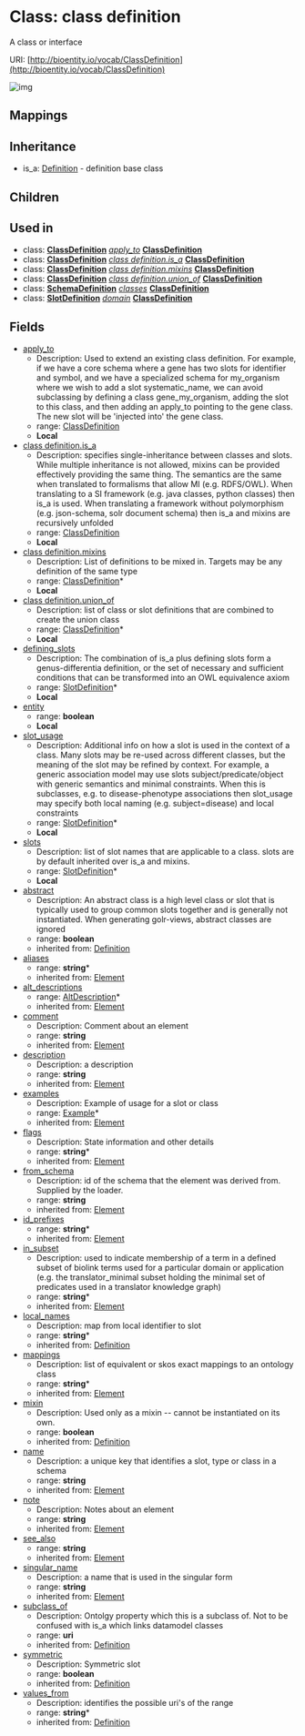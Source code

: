 # Class: class definition


A class or interface

URI: [http://bioentity.io/vocab/ClassDefinition](http://bioentity.io/vocab/ClassDefinition)

![img](http://yuml.me/diagram/nofunky;dir:TB/class/\[ClassDefinition|entity:boolean%20%3F;name(i):string;singular_name(i):string%20%3F;description(i):string%20%3F;note(i):string%20%3F;comment(i):string%20%3F;see_also(i):string%20%3F;flags(i):string%20*;aliases(i):string%20*;mappings(i):string%20*;id_prefixes(i):string%20*;in_subset(i):string%20*;from_schema(i):string%20%3F;mixin(i):boolean%20%3F;abstract(i):boolean%20%3F;local_names(i):string%20*;subclass_of(i):uri%20%3F;values_from(i):string%20*;symmetric(i):boolean%20%3F]-%20alt_descriptions(i)%20*>\[AltDescription],%20\[ClassDefinition]++-%20examples(i)%20*>\[Example],%20\[ClassDefinition]-%20union_of%20*>\[ClassDefinition],%20\[ClassDefinition]-%20mixins%20*>\[ClassDefinition],%20\[ClassDefinition]-%20is_a%20%3F>\[ClassDefinition],%20\[ClassDefinition]-%20apply_to%20%3F>\[ClassDefinition],%20\[ClassDefinition]++-%20slot_usage%20*>\[SlotDefinition],%20\[ClassDefinition]-%20slots%20*>\[SlotDefinition],%20\[ClassDefinition]-%20defining_slots%20*>\[SlotDefinition],%20\[ClassDefinition]-%20apply_to%20%3F>\[ClassDefinition],%20\[ClassDefinition]-%20is_a%20%3F>\[ClassDefinition],%20\[ClassDefinition]-%20mixins%20*>\[ClassDefinition],%20\[ClassDefinition]-%20union_of%20*>\[ClassDefinition],%20\[SchemaDefinition]++-%20classes(i)%20*>\[ClassDefinition],%20\[SlotDefinition]-%20domain(i)%20%3F>\[ClassDefinition],%20\[Definition]^-\[ClassDefinition])
## Mappings

## Inheritance

 *  is_a: [Definition](Definition.md) - definition base class
## Children

## Used in

 *  class: **[ClassDefinition](ClassDefinition.md)** *[apply_to](apply_to.md)* **[ClassDefinition](ClassDefinition.md)**
 *  class: **[ClassDefinition](ClassDefinition.md)** *[class definition.is_a](class_definition_is_a.md)* **[ClassDefinition](ClassDefinition.md)**
 *  class: **[ClassDefinition](ClassDefinition.md)** *[class definition.mixins](class_definition_mixins.md)* **[ClassDefinition](ClassDefinition.md)**
 *  class: **[ClassDefinition](ClassDefinition.md)** *[class definition.union_of](class_definition_union_of.md)* **[ClassDefinition](ClassDefinition.md)**
 *  class: **[SchemaDefinition](SchemaDefinition.md)** *[classes](classes.md)* **[ClassDefinition](ClassDefinition.md)**
 *  class: **[SlotDefinition](SlotDefinition.md)** *[domain](domain.md)* **[ClassDefinition](ClassDefinition.md)**
## Fields

 * [apply_to](apply_to.md)
    * Description: Used to extend an existing class definition. For example, if we have a core schema where a gene has two slots for identifier and symbol, and we have a specialized schema for my_organism where we wish to add a slot systematic_name, we can avoid subclassing by defining a class gene_my_organism, adding the slot to this class, and then adding an apply_to pointing to the gene class. The new slot will be 'injected into' the gene class.
    * range: [ClassDefinition](ClassDefinition.md)
    * __Local__
 * [class definition.is_a](class_definition_is_a.md)
    * Description: specifies single-inheritance between classes and slots. While multiple inheritance is not allowed, mixins can be provided effectively providing the same thing. The semantics are the same when translated to formalisms that allow MI (e.g. RDFS/OWL). When translating to a SI framework (e.g. java classes, python classes) then is_a is used. When translating a framework without polymorphism (e.g. json-schema, solr document schema) then is_a and mixins are recursively unfolded
    * range: [ClassDefinition](ClassDefinition.md)
    * __Local__
 * [class definition.mixins](class_definition_mixins.md)
    * Description: List of definitions to be mixed in. Targets may be any definition of the same type
    * range: [ClassDefinition](ClassDefinition.md)*
    * __Local__
 * [class definition.union_of](class_definition_union_of.md)
    * Description: list of class or slot definitions that are combined to create the union class
    * range: [ClassDefinition](ClassDefinition.md)*
    * __Local__
 * [defining_slots](defining_slots.md)
    * Description: The combination of is_a plus defining slots form a genus-differentia definition, or the set of necessary and sufficient conditions that can be transformed into an OWL equivalence axiom
    * range: [SlotDefinition](SlotDefinition.md)*
    * __Local__
 * [entity](entity.md)
    * range: **boolean**
    * __Local__
 * [slot_usage](slot_usage.md)
    * Description: Additional info on how a slot is used in the context of a class. Many slots may be re-used across different classes, but the meaning of the slot may be refined by context. For example, a generic association model may use slots subject/predicate/object with generic semantics and minimal constraints. When this is subclasses, e.g. to disease-phenotype associations then slot_usage may specify both local naming (e.g. subject=disease) and local constraints
    * range: [SlotDefinition](SlotDefinition.md)*
    * __Local__
 * [slots](slots.md)
    * Description: list of slot names that are applicable to a class. slots are by default inherited over is_a and mixins.
    * range: [SlotDefinition](SlotDefinition.md)*
    * __Local__
 * [abstract](abstract.md)
    * Description: An abstract class is a high level class or slot that is typically used to group common slots together and is generally not instantiated. When generating golr-views, abstract classes are ignored
    * range: **boolean**
    * inherited from: [Definition](Definition.md)
 * [aliases](aliases.md)
    * range: **string***
    * inherited from: [Element](Element.md)
 * [alt_descriptions](alt_descriptions.md)
    * range: [AltDescription](AltDescription.md)*
    * inherited from: [Element](Element.md)
 * [comment](comment.md)
    * Description: Comment about an element
    * range: **string**
    * inherited from: [Element](Element.md)
 * [description](description.md)
    * Description: a description
    * range: **string**
    * inherited from: [Element](Element.md)
 * [examples](examples.md)
    * Description: Example of usage for a slot or class
    * range: [Example](Example.md)*
    * inherited from: [Element](Element.md)
 * [flags](flags.md)
    * Description: State information and other details
    * range: **string***
    * inherited from: [Element](Element.md)
 * [from_schema](from_schema.md)
    * Description: id of the schema that the element was derived from.  Supplied by the loader.
    * range: **string**
    * inherited from: [Element](Element.md)
 * [id_prefixes](id_prefixes.md)
    * range: **string***
    * inherited from: [Element](Element.md)
 * [in_subset](in_subset.md)
    * Description: used to indicate membership of a term in a defined subset of biolink terms used for a particular domain or application (e.g. the translator_minimal subset holding the minimal set of predicates used in a translator knowledge graph)
    * range: **string***
    * inherited from: [Element](Element.md)
 * [local_names](local_names.md)
    * Description: map from local identifier to slot
    * range: **string***
    * inherited from: [Definition](Definition.md)
 * [mappings](mappings.md)
    * Description: list of equivalent or skos exact mappings to an ontology class
    * range: **string***
    * inherited from: [Element](Element.md)
 * [mixin](mixin.md)
    * Description: Used only as a mixin -- cannot be instantiated on its own.
    * range: **boolean**
    * inherited from: [Definition](Definition.md)
 * [name](name.md)
    * Description: a unique key that identifies a slot, type or class in a schema
    * range: **string**
    * inherited from: [Element](Element.md)
 * [note](note.md)
    * Description: Notes about an element
    * range: **string**
    * inherited from: [Element](Element.md)
 * [see_also](see_also.md)
    * range: **string**
    * inherited from: [Element](Element.md)
 * [singular_name](singular_name.md)
    * Description: a name that is used in the singular form
    * range: **string**
    * inherited from: [Element](Element.md)
 * [subclass_of](subclass_of.md)
    * Description: Ontolgy property which this is a subclass of. Not to be confused with is_a which links datamodel classes
    * range: **uri**
    * inherited from: [Definition](Definition.md)
 * [symmetric](symmetric.md)
    * Description: Symmetric slot
    * range: **boolean**
    * inherited from: [Definition](Definition.md)
 * [values_from](values_from.md)
    * Description: identifies the possible uri's of the range
    * range: **string***
    * inherited from: [Definition](Definition.md)
